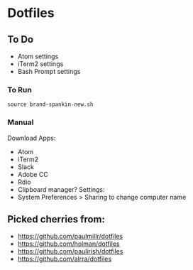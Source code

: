 # Dotfiles

## To Do
- Atom settings
- iTerm2 settings
- Bash Prompt settings

### To Run
`source brand-spankin-new.sh`

### Manual
Download Apps:
- Atom
- iTerm2
- Slack
- Adobe CC
- Rdio
- Clipboard manager?
Settings:
- System Preferences > Sharing to change computer name

## Picked cherries from:
- https://github.com/paulmillr/dotfiles
- https://github.com/holman/dotfiles
- https://github.com/paulirish/dotfiles
- https://github.com/alrra/dotfiles
